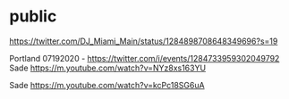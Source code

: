# public

https://twitter.com/DJ_Miami_Main/status/1284898708648349696?s=19



Portland 07192020 - https://twitter.com/i/events/1284733959302049792
Sade https://m.youtube.com/watch?v=NYz8xs163YU


Sade https://m.youtube.com/watch?v=kcPc18SG6uA

